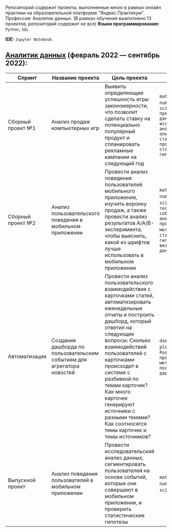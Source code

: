 Репозиторий содержит проекты, выполненные мною в рамках онлайн практики на образовательной платформе "Яндекс.Практикум". Профессия: Аналитик данных.
(В рамках обучения выаполнено 13 проектов, репозиторий содержит не все)
**Языки программирования:** `Python`, `SQL`

**IDE:** `Jupyter Notebook`

## [Аналитик данных](https://praktikum.yandex.ru/data-analyst/) (февраль 2022 — сентябрь 2022):

| Спринт | Название проекта | Цель проекта | Стек |
| ----------------------------- | --------- | ------- | ---------- |
| Сборный проект №1 | Анализ продаж компьютерных игр | Выявить определяющие успешность игры закономерности, что позволит сделать ставку на потенциально популярный продукт и спланировать рекламные кампании на следующий год | `math` `matplotlib` `numpy` `pandas` `scipy` `предобработка данных` `исследовательский анализ данных` `описательная статистика` `проверка статистических гипотез`|
| Сборный проект №2 | Анализ пользовательского поведения в мобильном приложении | Провести анализ поведения пользователей мобильного приложения, изучить воронку продаж, а также провести анализ результатов A/A/B-эксперимента, чтобы выяснить, какой из шрифтов лучше использовать в мобильном приложении | `math` `matplotlib` `numpy` `pandas` `scipy` `plotly` `A/B-тестирование` `событийная аналитика` `продуктовые метрики` `проверка статистических гипотез` `визуализация данных`|
| Автоматизация | Создание дашборда по пользовательским событиям для агрегатора новостей | Провести анализ пользовательского взаимодействия с карточками статей, автоматизировать еженедельные отчеты и построить дашборд, который ответил на следующие вопросы: Сколько взаимодействий пользователей с карточками происходит в системе с разбивкой по темам карточек? Как много карточек генерируют источники с разными темами? Как соотносятся темы карточек и темы источников? | `dash` `pandas` `plotly` `Tableau` `PostgreSQL` `продуктовые метрики` `построение дашбордов`|
| Выпускной проект | Анализ поведения пользователей в мобильном приложении | Провести исследовательский анализ данных, сегментировать пользователей на основе событий, которые они совершают в мобильном приложении, и проверить статистические гипотезы | `math` `matplotlib` `numpy` `pandas` `scipy` `seaborn` |
